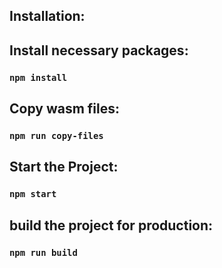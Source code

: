 ## Installation:

## Install necessary packages:

### `npm install`

## Copy wasm files:

### `npm run copy-files`

## Start the Project:

### `npm start`

## build the project for production:

### `npm run build`
